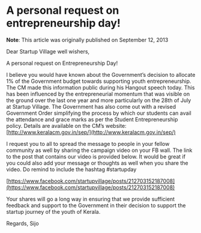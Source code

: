 # A personal request on entrepreneurship day!

**Note**: This article was originally published on September 12, 2013

Dear Startup Village well wishers,

A personal request on Entrepreneurship Day!

I believe you would have known about the Government’s decision to allocate 1% of the Government budget towards supporting youth entrepreneurship. The CM made this information public during his Hangout speech today. This has been influenced by the entrepreneurial momentum that was visible on the ground over the last one year and more particularly on the 28th of July at Startup Village. The Government has also come out with a revised Government Order simplifying the process by which our students can avail the attendance and grace marks as per the Student Entrepreneurship policy. Details are available on the CM’s website: [http://www.keralacm.gov.in/sep/](http://www.keralacm.gov.in/sep/)

I request you to all to spread the message to people in your fellow community as well by sharing the campaign video on your FB wall. The link to the post that contains our video is provided below. It would be great if you could also add your message or thoughts as well when you share the video. Do remind to include the hashtag \#startupday

[https://www.facebook.com/startupvillage/posts/212703152187008](https://www.facebook.com/startupvillage/posts/212703152187008)

Your shares will go a long way in ensuring that we provide sufficient feedback and support to the Government in their decision to support the startup journey of the youth of Kerala.

Regards, Sijo

